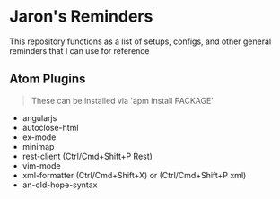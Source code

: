 # Jaron's Reminders

This repository functions as a list of setups, configs, and other general reminders that I can use for reference

## Atom Plugins
> These can be installed via 'apm install PACKAGE'

* angularjs
* autoclose-html
* ex-mode
* minimap
* rest-client (Ctrl/Cmd+Shift+P Rest)
* vim-mode
* xml-formatter (Ctrl/Cmd+Shift+X) or (Ctrl/Cmd+Shift+P xml)
* an-old-hope-syntax
